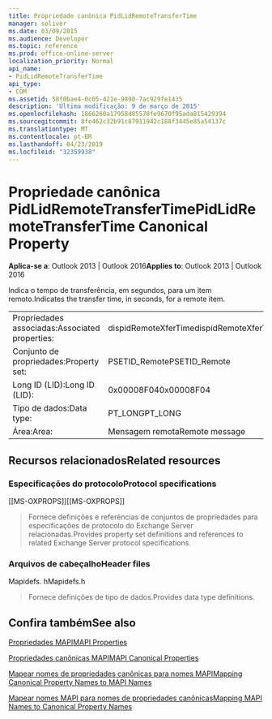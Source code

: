 ```yaml
---
title: Propriedade canônica PidLidRemoteTransferTime
manager: soliver
ms.date: 03/09/2015
ms.audience: Developer
ms.topic: reference
ms.prod: office-online-server
localization_priority: Normal
api_name:
- PidLidRemoteTransferTime
api_type:
- COM
ms.assetid: 58f0bae4-0c05-421e-9890-7ac929fe1435
description: 'Última modificação: 9 de março de 2015'
ms.openlocfilehash: 1866260a17958d85578fe9670f95ada815429394
ms.sourcegitcommit: 8fe462c32b91c87911942c188f3445e85a54137c
ms.translationtype: MT
ms.contentlocale: pt-BR
ms.lasthandoff: 04/23/2019
ms.locfileid: "32359938"
---
```

# <a name="pidlidremotetransfertime-canonical-property"></a><span data-ttu-id="cfd83-103">Propriedade canônica PidLidRemoteTransferTime</span><span class="sxs-lookup"><span data-stu-id="cfd83-103">PidLidRemoteTransferTime Canonical Property</span></span>

  
  
<span data-ttu-id="cfd83-104">**Aplica-se a**: Outlook 2013 | Outlook 2016</span><span class="sxs-lookup"><span data-stu-id="cfd83-104">**Applies to**: Outlook 2013 | Outlook 2016</span></span> 
  
<span data-ttu-id="cfd83-105">Indica o tempo de transferência, em segundos, para um item remoto.</span><span class="sxs-lookup"><span data-stu-id="cfd83-105">Indicates the transfer time, in seconds, for a remote item.</span></span>
  
|||
|:-----|:-----|
|<span data-ttu-id="cfd83-106">Propriedades associadas:</span><span class="sxs-lookup"><span data-stu-id="cfd83-106">Associated properties:</span></span>  <br/> |<span data-ttu-id="cfd83-107">dispidRemoteXferTime</span><span class="sxs-lookup"><span data-stu-id="cfd83-107">dispidRemoteXferTime</span></span>  <br/> |
|<span data-ttu-id="cfd83-108">Conjunto de propriedades:</span><span class="sxs-lookup"><span data-stu-id="cfd83-108">Property set:</span></span>  <br/> |<span data-ttu-id="cfd83-109">PSETID_Remote</span><span class="sxs-lookup"><span data-stu-id="cfd83-109">PSETID_Remote</span></span>  <br/> |
|<span data-ttu-id="cfd83-110">Long ID (LID):</span><span class="sxs-lookup"><span data-stu-id="cfd83-110">Long ID (LID):</span></span>  <br/> |<span data-ttu-id="cfd83-111">0x00008F04</span><span class="sxs-lookup"><span data-stu-id="cfd83-111">0x00008F04</span></span>  <br/> |
|<span data-ttu-id="cfd83-112">Tipo de dados:</span><span class="sxs-lookup"><span data-stu-id="cfd83-112">Data type:</span></span>  <br/> |<span data-ttu-id="cfd83-113">PT_LONG</span><span class="sxs-lookup"><span data-stu-id="cfd83-113">PT_LONG</span></span>  <br/> |
|<span data-ttu-id="cfd83-114">Área:</span><span class="sxs-lookup"><span data-stu-id="cfd83-114">Area:</span></span>  <br/> |<span data-ttu-id="cfd83-115">Mensagem remota</span><span class="sxs-lookup"><span data-stu-id="cfd83-115">Remote message</span></span>  <br/> |
   
## <a name="related-resources"></a><span data-ttu-id="cfd83-116">Recursos relacionados</span><span class="sxs-lookup"><span data-stu-id="cfd83-116">Related resources</span></span>

### <a name="protocol-specifications"></a><span data-ttu-id="cfd83-117">Especificações do protocolo</span><span class="sxs-lookup"><span data-stu-id="cfd83-117">Protocol specifications</span></span>

<span data-ttu-id="cfd83-118">[[MS-OXPROPS]]</span><span class="sxs-lookup"><span data-stu-id="cfd83-118">[[MS-OXPROPS]]</span></span> 
  
> <span data-ttu-id="cfd83-119">Fornece definições e referências de conjuntos de propriedades para especificações de protocolo do Exchange Server relacionadas.</span><span class="sxs-lookup"><span data-stu-id="cfd83-119">Provides property set definitions and references to related Exchange Server protocol specifications.</span></span>
    
### <a name="header-files"></a><span data-ttu-id="cfd83-120">Arquivos de cabeçalho</span><span class="sxs-lookup"><span data-stu-id="cfd83-120">Header files</span></span>

<span data-ttu-id="cfd83-121">Mapidefs. h</span><span class="sxs-lookup"><span data-stu-id="cfd83-121">Mapidefs.h</span></span>
  
> <span data-ttu-id="cfd83-122">Fornece definições de tipo de dados.</span><span class="sxs-lookup"><span data-stu-id="cfd83-122">Provides data type definitions.</span></span>
    
## <a name="see-also"></a><span data-ttu-id="cfd83-123">Confira também</span><span class="sxs-lookup"><span data-stu-id="cfd83-123">See also</span></span>



[<span data-ttu-id="cfd83-124">Propriedades MAPI</span><span class="sxs-lookup"><span data-stu-id="cfd83-124">MAPI Properties</span></span>](mapi-properties.md)
  
[<span data-ttu-id="cfd83-125">Propriedades canônicas MAPI</span><span class="sxs-lookup"><span data-stu-id="cfd83-125">MAPI Canonical Properties</span></span>](mapi-canonical-properties.md)
  
[<span data-ttu-id="cfd83-126">Mapear nomes de propriedades canônicas para nomes MAPI</span><span class="sxs-lookup"><span data-stu-id="cfd83-126">Mapping Canonical Property Names to MAPI Names</span></span>](mapping-canonical-property-names-to-mapi-names.md)
  
[<span data-ttu-id="cfd83-127">Mapear nomes MAPI para nomes de propriedades canônicas</span><span class="sxs-lookup"><span data-stu-id="cfd83-127">Mapping MAPI Names to Canonical Property Names</span></span>](mapping-mapi-names-to-canonical-property-names.md)

